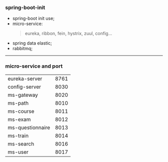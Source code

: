 ### spring-boot-init
+ spring-boot init use;
+ micro-service:
  > eureka, ribbon, fein, hystrix, zuul, config...
+ spring data elastic;
+ rabbitmq;

- - -

### micro-service and port
<table border="0">
    <tr>
        <td>eureka-server</td>
        <td>8761</td>
    </tr>
    <tr>
        <td>config-server</td>
        <td>8030</td>
    </tr>
    <tr>
        <td>ms-gateway</td>
        <td>8020</td>
    </tr>
    <tr>
        <td>ms-path</td>
        <td>8010</td>
    </tr>
    <tr>
        <td>ms-course</td>
        <td>8011</td>
    </tr>
    <tr>
        <td>ms-exam</td>
        <td>8012</td>
    </tr>
    <tr>
        <td>ms-questionnaire</td>
        <td>8013</td>
    </tr>
    <tr>
        <td>ms-train</td>
        <td>8014</td>
    </tr>
    <tr>
        <td>ms-search</td>
        <td>8016</td>
    </tr>
    <tr>
        <td>ms-user</td>
        <td>8017</td>
    </tr>
</table>